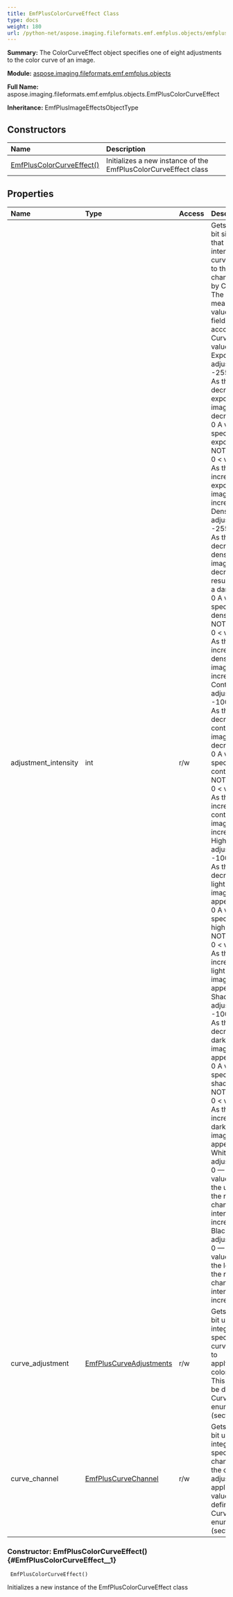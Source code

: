 ```yaml
---
title: EmfPlusColorCurveEffect Class
type: docs
weight: 180
url: /python-net/aspose.imaging.fileformats.emf.emfplus.objects/emfpluscolorcurveeffect/
---
```


**Summary:** The ColorCurveEffect object specifies one of eight adjustments to the color curve of an image.

**Module:** [aspose.imaging.fileformats.emf.emfplus.objects](/imaging/python-net/aspose.imaging.fileformats.emf.emfplus.objects/)

**Full Name:** aspose.imaging.fileformats.emf.emfplus.objects.EmfPlusColorCurveEffect

**Inheritance:** EmfPlusImageEffectsObjectType

## **Constructors**
| **Name** | **Description** |
| :- | :- |
| [EmfPlusColorCurveEffect()](#EmfPlusColorCurveEffect__1) | Initializes a new instance of the EmfPlusColorCurveEffect class |
## **Properties**
| **Name** | **Type** | **Access** | **Description** |
| :- | :- | :- | :- |
| adjustment_intensity | int | r/w | Gets or sets a 32-bit signed integer that specifies the intensity of the<br/>            curve adjustment to the color channel specified by CurveChannel. The ranges of meaningful<br/>            values for this field vary according to the CurveAdjustment value, as follows:<br/>            Exposure adjustment range:<br/>            -255 ≤ value &lt; 0 As the value decreases, the exposure of the image SHOULD decrease.<br/>            0 A value of 0 specifies that the exposure MUST NOT change.<br/>            0 &lt; value ≤ 255 As the value increases, the exposure of the image SHOULD increase.<br/>            Density adjustment range:<br/>            -255 ≤ value &lt; 0<br/>            As the value decreases, the density of the image SHOULD decrease, resulting in<br/>            a darker image.<br/>            0 A value of 0 specifies that the density MUST NOT change.<br/>            0 &lt; value ≤ 255<br/>            As the value increases, the density of the image SHOULD increase.<br/>            Contrast adjustment range:<br/>            -100 ≤ value &lt; 0 As the value decreases, the contrast of the image SHOULD decrease.<br/>            0 A value of 0 specifies that the contrast MUST NOT change.<br/>            0 &lt; value ≤ 100 As the value increases, the contrast of the image SHOULD increase.<br/>            Highlight adjustment range:<br/>            -100 ≤ value &lt; 0 As the value decreases, the light areas of the image SHOULD appear darker.<br/>            0 A value of 0 specifies that the highlight MUST NOT change.<br/>            0 &lt; value ≤ 100 As the value increases, the light areas of the image SHOULD appear lighter.<br/>            Shadow adjustment range:<br/>            -100 ≤ value &lt; 0 As the value decreases, the dark areas of the image SHOULD appear darker.<br/>            0 A value of 0 specifies that the shadow MUST NOT change.<br/>            0 &lt; value ≤ 100 As the value increases, the dark areas of the image SHOULD appear lighter.<br/>            White saturation adjustment range:<br/>            0 — 255 As the value increases, the upper limit of the range of color channel intensities increases.<br/>            Black saturation adjustment range:<br/>            0 — 255 As the value increases, the lower limit of the range of color channel intensities increases. |
| curve_adjustment | [EmfPlusCurveAdjustments](/imaging/python-net/aspose.imaging.fileformats.emf.emfplus.consts/emfpluscurveadjustments/) | r/w | Gets or sets a 32-bit unsigned integer that specifies the curve adjustment to<br/>            apply to the colors in bitmap. This value MUST be defined in the CurveAdjustments<br/>            enumeration (section 2.1.1.7). |
| curve_channel | [EmfPlusCurveChannel](/imaging/python-net/aspose.imaging.fileformats.emf.emfplus.consts/emfpluscurvechannel/) | r/w | Gets or sets a 32-bit unsigned integer that specifies the color channel to which<br/>            the curve adjustment applies. This value MUST be defined in the CurveChannel<br/>            enumeration (section 2.1.1.8). |


### Constructor: EmfPlusColorCurveEffect() {#EmfPlusColorCurveEffect__1}


```
 EmfPlusColorCurveEffect() 
```

Initializes a new instance of the EmfPlusColorCurveEffect class

